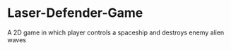 # Laser-Defender-Game
A 2D game in which player controls a spaceship and destroys enemy alien waves
